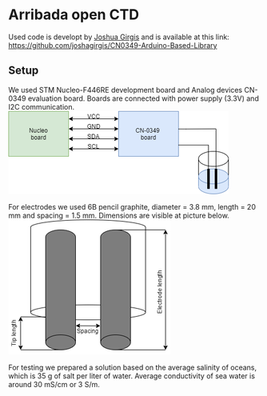 # Arribada open CTD

Used code is developt by [Joshua Girgis](https://github.com/joshagirgis) and is available at this link: https://github.com/joshagirgis/CN0349-Arduino-Based-Library

## Setup

We used STM Nucleo-F446RE development board and Analog devices CN-0349 evaluation board. Boards are connected with power supply (3.3V) and I2C communication.
<img src="https://github.com/sakalaka8/arribada-openctd/blob/development/images/first_setup.png" >

For electrodes we used 6B pencil graphite, diameter = 3.8 mm, length = 20 mm and spacing = 1.5 mm. Dimensions are visible at picture below.  
<img src="https://github.com/sakalaka8/arribada-openctd/blob/development/images/electrodes_dimensions.png" >

For testing we prepared a solution based on the average salinity of oceans, which is 35 g of salt per liter of water. Average conductivity of sea water is around 30 mS/cm or 3 S/m.
